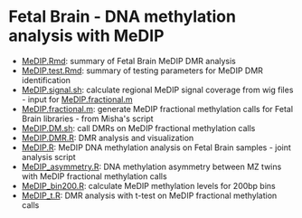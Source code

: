 Fetal Brain - DNA methylation analysis with MeDIP
==================================================
* [MeDIP.Rmd](./MeDIP.md): summary of Fetal Brain MeDIP DMR analysis
* [MeDIP.test.Rmd](./MeDIP.test.md): summary of testing parameters for MeDIP DMR identification  
* [MeDIP.signal.sh](./MeDIP.signal.sh): calculate regional MeDIP signal coverage from wig files - input for [MeDIP.fractional.m](./MeDIP.fractional.m)
* [MeDIP.fractional.m](./MeDIP.fractional.m): generate MeDIP fractional methylation calls for Fetal Brain libraries - from Misha's script
* [MeDIP.DM.sh](./MeDIP.DM.sh): call DMRs on MeDIP fractional methylation calls
* [MeDIP.DMR.R](./MeDIP.DMR.R): DMR analysis and visualization   
* [MeDIP.R](./MeDIP.R): MeDIP DNA methylation analysis on Fetal Brain samples - joint analysis script
* [MeDIP_asymmetry.R](./MeDIP_asymmetry.R): DNA methylation asymmetry between MZ twins with MeDIP fractional methylation calls
* [MeDIP_bin200.R](./MeDIP_bin200.R): calculate MeDIP methylation levels for 200bp bins
* [MeDIP_t.R](./MeDIP_t.R): DMR analysis with t-test on MeDIP fractional methylation calls
